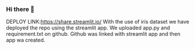 ### Hi there 👋

<!--
**pgrewal993/pgrewal993** is a ✨ _special_ ✨ repository because its `README.md` (this file) appears on your GitHub profile.

Here are some ideas to get you started:

- 🔭 I’m currently working on project Food drive
- 🌱 I’m currently learning Machine learning
- 👯 I’m looking to collaborate on sports with alberta girls club
- 🤔 I’m looking for help with my experience in managing teams
- 💬 Ask me about my future, my favourite movie and book i love.
- 📫 How to reach me: https://www.linkedin.com/in/parneet-kaur-grewal-661246262/
- 😄 Pronouns: She/Her
-->

DEPLOY LINK:https://share.streamlit.io/
With the use of iris dataset we have deployed the repo using the streamlit app.
We uploaded app.py and requirement.txt on github.
Github was linked with streamlit app and then app wa created.
